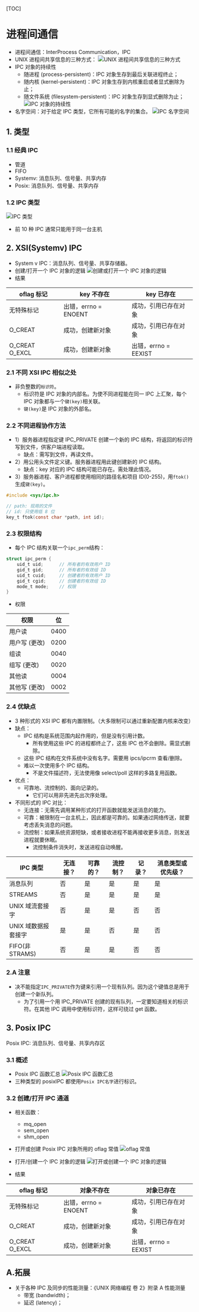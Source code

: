 
[TOC]

# 进程间通信
* 进程间通信：InterProcess Communication，IPC
* UNIX 进程间共享信息的三种方式：
![UNIX 进程间共享信息的三种方式](./unix_process_share_info.png)
* IPC 对象的持续性
    * 随进程 (process-persistent)：IPC 对象生存到最后关联进程终止；
    * 随内核 (kernel-persistent)：IPC 对象生存到内核重启或者显式删除为止；
    * 随文件系统 (filesystem-persistent)：IPC 对象生存到显式删除为止；
![IPC 对象的持续性](./IPC_persistent.png)
* 名字空间：对于给定 IPC 类型，它所有可能的名字的集合。
![IPC 名字空间](./IPC_name_space.png)

## 1. 类型
### 1.1 经典 IPC
* 管道
* FIFO
* Systemv: 消息队列、信号量、共享内存
* Posix: 消息队列、信号量、共享内存

### 1.2 IPC 类型
![IPC 类型](./IPC_type.png)
* 前 10 种 IPC 通常只能用于同一台主机

## 2. XSI(Systemv) IPC
* System v IPC：消息队列、信号量、共享存储器。
* 创建/打开一个 IPC 对象的逻辑
![创建或打开一个 IPC 对象的逻辑](./system_v_open_create_ipc_object.png)
* 结果

|oflag 标记|key 不存在|key 已存在|
|---|---|---|
|无特殊标记 | 出错，errno = ENOENT|成功，引用已存在对象|
|O_CREAT|成功，创建新对象 | 成功，引用已存在对象|
|O_CREAT O_EXCL|成功，创建新对象 | 出错，errno = EEXIST|

### 2.1 不同 XSI IPC 相似之处
* 非负整数的`标识符`。
    * 标识符是 IPC 对象的内部名。为使不同进程能在同一 IPC 上汇聚，每个 IPC 对象都与一个`键(key)`相关联。
    * `键(key)`是 IPC 对象的外部名。

### 2.2 不同进程协作方法
* 1）服务器进程指定键 IPC_PRIVATE 创建一个新的 IPC 结构，将返回的标识符写到文件，供客户端进程读取。
    * 缺点：需写到文件，再读文件。
* 2）用公用头文件定义键。服务器进程用此键创建新的 IPC 结构。
    * 缺点：key 对应的 IPC 结构可能已存在。需处理此情况。
* 3）服务器进程、客户进程都使用相同的路径名和项目 ID(0-255)，用`ftok()`生成`键(key)`。
```c
#include <sys/ipc.h>

// path: 现用的文件
// id: 只使用低 8 位
key_t ftok(const char *path, int id);
```

### 2.3 权限结构
* 每个 IPC 结构关联一个`ipc_perm`结构：
```c
struct ipc_perm {
    uid_t uid;      // 所有者的有效用户 ID
    gid_t gid;      // 所有者的有效组 ID
    uid_t cuid;     // 创建者的有效用户 ID
    gid_t cgid;     // 创建者的有效组 ID
    mode_t mode;    // 权限
}
```
* 权限

|权限 | 位|
|---|---|
|用户读|0400|
|用户写 (更改)|0200|
|组读|0040|
|组写 (更改)|0020|
|其他读|0004|
|其他写 (更改)|0002|

### 2.4 优缺点
* 3 种形式的 XSI IPC 都有内置限制。（大多限制可以通过重新配置内核来改变）
* 缺点：
    * IPC 结构是系统范围内起作用的，但是没有引用计数。
        * 所有使用这些 IPC 的进程都终止了，这些 IPC 也不会删除。需显式删除。
    * 这些 IPC 结构在文件系统中没有名字。需要用 ipcs/ipcrm 查看/删除。
    * 难以一次使用多个 IPC 结构。
        * 不是文件描述符，无法使用像 select/poll 这样的多路复用函数。
* 优点：
    * 可靠地、流控制的、面向记录的。
        * 它们可以用非先进先出次序处理。
* 不同形式的 IPC 对比：
    * 无连接：无需先调用某种形式的打开函数就能发送消息的能力。
    * 可靠：被限制在一台主机上，因此都是可靠的。如果通过网络传送，就要考虑丢失消息的问题。
    * 流控制：如果系统资源短缺，或者接收进程不能再接收更多消息，则发送进程就要休眠。
        * 流控制条件消失时，发送进程自动唤醒。

|IPC 类型 | 无连接？|可靠的？|流控制？|记录？|消息类型或优先级？|
|---|---|---|---|---|---|
|消息队列 | 否 | 是 | 是 | 是 | 是|
|STREAMS|否 | 是 | 是 | 是 | 是|
|UNIX 域流套接字 | 否 | 是 | 是 | 否 | 否|
|UNIX 域数据报套接字 | 是 | 是 | 否 | 是 | 否|
|FIFO(非 STRAMS)|否 | 是 | 是 | 否 | 否|

### 2.A 注意
* 决不能指定`IPC_PRIVATE`作为键来引用一个现有队列。因为这个键值总是用于创建一个新队列。
    * 为了引用一个用 IPC_PRIVATE 创建的现有队列，一定要知道相关的标识符。在其他 IPC 调用中使用标识符，这样可绕过 get 函数。

## 3. Posix IPC
Posix IPC: 消息队列、信号量、共享内存区
### 3.1 概述
* Posix IPC 函数汇总
![Posix IPC 函数汇总](./posix_ipc_functions.png)
* 三种类型的 posixIPC 都使用`Posix IPC名字`进行标识。

### 3.2 创建/打开 IPC 通道
* 相关函数：
    * mq_open
    * sem_open
    * shm_open
* 打开或创建 Posix IPC 对象所用的 oflag 常值
![oflag 常值](./posix_ipc_oflag.png)
* 打开/创建一个 IPC 对象的逻辑
![打开或创建一个 IPC 对象的逻辑](./posix_open_create_ipc_object.png)

* 结果

|oflag 标记 | 对象不存在 | 对象已存在|
|---|---|---|
|无特殊标记 | 出错，errno = ENOENT|成功，引用已存在对象|
|O_CREAT|成功，创建新对象 | 成功，引用已存在对象|
|O_CREAT O_EXCL|成功，创建新对象 | 出错，errno = EEXIST|

## A.拓展
* 关于各种 IPC 及同步的性能测量：《UNIX 网络编程 卷 2》附录 A 性能测量
    * 带宽 (bandwidth)；
    * 延迟 (latency)；
